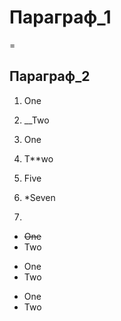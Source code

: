 # Параграф_1
=
## Пар**агра**ф_2
1. One
2. __Two

1. One
2. T**wo

5. Five
6. *Seven
7. 

* ~~One~~
* Two

- One
- Two

+ One
+ Two
